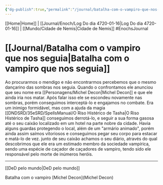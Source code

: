 ```yaml
---
{"dg-publish":true,"permalink":"/journal/batalha-com-o-vampiro-que-nos-seguia/","tags":["timeline"]}
---
```


[[Home\|Home]] | [[Journal/Enoch/Log Do dia 4720-01-16\|Log Do dia 4720-01-16]] | [[Mundo/Cidade de Nemis\|Cidade de Nemis]] 
#EnochsJournal 

# [[Journal/Batalha com o vampiro que nos seguia\|Batalha com o vampiro que nos seguia]]

Ao procurarmos o mendigo e não encontrarmos percebemos que o mesmo dançarino das sombras nos seguia. Quando o confrontamos ele anunciou que seu nome era [[Personagens/Michel Decon\|Michel Decon]] e que ele ainda iria nos matar.
Após falar isso ele se escondeu novamente nas sombras, porém conseguimos interceptá-lo e engajamos no combate.
Era um inimigo formidável, mas com a ajuda da magia [[DNDSRD/35eSRD/SpellsManual/O Riso Histérico de Tasha\|O Riso Histérico de Tasha]] conseguimos derrotá-lo, e seguir a sua forma gasosa até o seu caixão localizado em um hotel na parte nobre da cidade.
Havia alguns guardas protegendo o local, além de um "armário animado", porém ainda assim saímos vitoriosos e conseguimos pegar seu corpo para estacar e matá-lo de vez.
junto de seu caixão achamos o seu diário, através do qual descobrimos que ele era um estimado membro da sociedade vampírica, sendo uma espécie de caçador de caçadores de vampiro, tendo sido ele responsável pelo morte de inúmeros heróis.

---
[[DeD pelo mundo\|DeD pelo mundo]] 

<span 
	  class='ob-timelines' 
	  data-date='4720-01-16-02' 
	  data-title='Batalha com o vampiro que nos seguia'> 
	Batalha com o vampiro [Michel Decon](Michel Decon)
</span>
